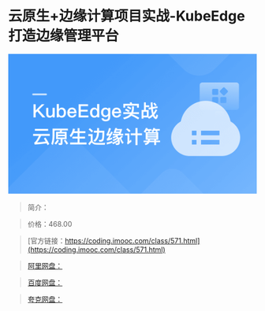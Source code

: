 # 云原生+边缘计算项目实战-KubeEdge打造边缘管理平台

![img](../../assets/625d283009abda5905400304.png)

> 简介：

> 价格：468.00

> [官方链接：https://coding.imooc.com/class/571.html](https://coding.imooc.com/class/571.html)

> [阿里网盘：]()

> [百度网盘：]()

> [夸克网盘：]()
